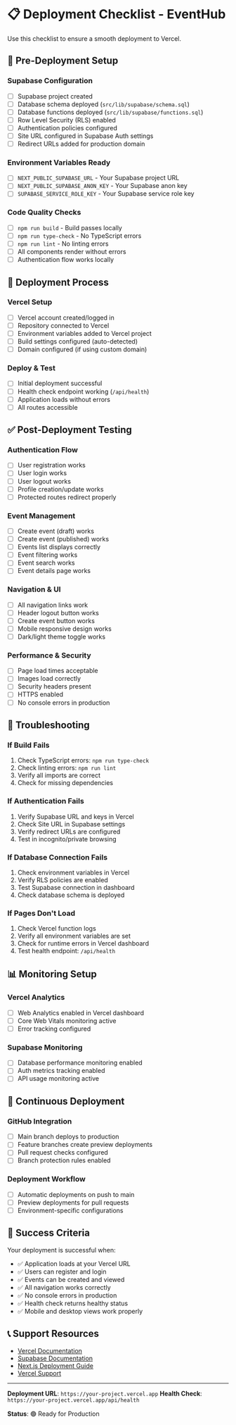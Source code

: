 # 📋 Deployment Checklist - EventHub

Use this checklist to ensure a smooth deployment to Vercel.

## 🔧 Pre-Deployment Setup

### Supabase Configuration

- [ ] Supabase project created
- [ ] Database schema deployed (`src/lib/supabase/schema.sql`)
- [ ] Database functions deployed (`src/lib/supabase/functions.sql`)
- [ ] Row Level Security (RLS) enabled
- [ ] Authentication policies configured
- [ ] Site URL configured in Supabase Auth settings
- [ ] Redirect URLs added for production domain

### Environment Variables Ready

- [ ] `NEXT_PUBLIC_SUPABASE_URL` - Your Supabase project URL
- [ ] `NEXT_PUBLIC_SUPABASE_ANON_KEY` - Your Supabase anon key
- [ ] `SUPABASE_SERVICE_ROLE_KEY` - Your Supabase service role key

### Code Quality Checks

- [ ] `npm run build` - Build passes locally
- [ ] `npm run type-check` - No TypeScript errors
- [ ] `npm run lint` - No linting errors
- [ ] All components render without errors
- [ ] Authentication flow works locally

## 🚀 Deployment Process

### Vercel Setup

- [ ] Vercel account created/logged in
- [ ] Repository connected to Vercel
- [ ] Environment variables added to Vercel project
- [ ] Build settings configured (auto-detected)
- [ ] Domain configured (if using custom domain)

### Deploy & Test

- [ ] Initial deployment successful
- [ ] Health check endpoint working (`/api/health`)
- [ ] Application loads without errors
- [ ] All routes accessible

## ✅ Post-Deployment Testing

### Authentication Flow

- [ ] User registration works
- [ ] User login works
- [ ] User logout works
- [ ] Profile creation/update works
- [ ] Protected routes redirect properly

### Event Management

- [ ] Create event (draft) works
- [ ] Create event (published) works
- [ ] Events list displays correctly
- [ ] Event filtering works
- [ ] Event search works
- [ ] Event details page works

### Navigation & UI

- [ ] All navigation links work
- [ ] Header logout button works
- [ ] Create event button works
- [ ] Mobile responsive design works
- [ ] Dark/light theme toggle works

### Performance & Security

- [ ] Page load times acceptable
- [ ] Images load correctly
- [ ] Security headers present
- [ ] HTTPS enabled
- [ ] No console errors in production

## 🐛 Troubleshooting

### If Build Fails

1. Check TypeScript errors: `npm run type-check`
2. Check linting errors: `npm run lint`
3. Verify all imports are correct
4. Check for missing dependencies

### If Authentication Fails

1. Verify Supabase URL and keys in Vercel
2. Check Site URL in Supabase settings
3. Verify redirect URLs are configured
4. Test in incognito/private browsing

### If Database Connection Fails

1. Check environment variables in Vercel
2. Verify RLS policies are enabled
3. Test Supabase connection in dashboard
4. Check database schema is deployed

### If Pages Don't Load

1. Check Vercel function logs
2. Verify all environment variables are set
3. Check for runtime errors in Vercel dashboard
4. Test health endpoint: `/api/health`

## 📊 Monitoring Setup

### Vercel Analytics

- [ ] Web Analytics enabled in Vercel dashboard
- [ ] Core Web Vitals monitoring active
- [ ] Error tracking configured

### Supabase Monitoring

- [ ] Database performance monitoring enabled
- [ ] Auth metrics tracking enabled
- [ ] API usage monitoring active

## 🔄 Continuous Deployment

### GitHub Integration

- [ ] Main branch deploys to production
- [ ] Feature branches create preview deployments
- [ ] Pull request checks configured
- [ ] Branch protection rules enabled

### Deployment Workflow

- [ ] Automatic deployments on push to main
- [ ] Preview deployments for pull requests
- [ ] Environment-specific configurations

## 🎉 Success Criteria

Your deployment is successful when:

- ✅ Application loads at your Vercel URL
- ✅ Users can register and login
- ✅ Events can be created and viewed
- ✅ All navigation works correctly
- ✅ No console errors in production
- ✅ Health check returns healthy status
- ✅ Mobile and desktop views work properly

## 📞 Support Resources

- [Vercel Documentation](https://vercel.com/docs)
- [Supabase Documentation](https://supabase.com/docs)
- [Next.js Deployment Guide](https://nextjs.org/docs/deployment)
- [Vercel Support](https://vercel.com/support)

---

**Deployment URL**: `https://your-project.vercel.app`
**Health Check**: `https://your-project.vercel.app/api/health`

**Status**: 🟢 Ready for Production
